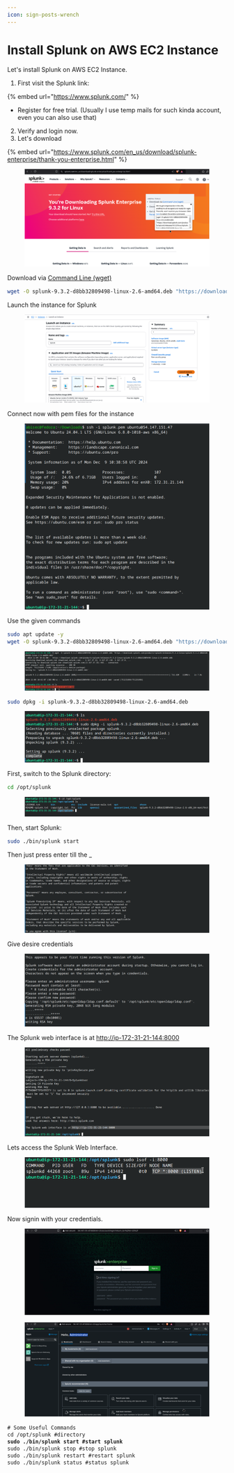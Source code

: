 ```yaml
---
icon: sign-posts-wrench
---
```


# Install Splunk on AWS EC2 Instance

Let's install Splunk on AWS EC2 Instance.&#x20;

1. First visit the Splunk link:&#x20;

{% embed url="https://www.splunk.com/" %}

* Register for free trial. (Usually I use temp mails for such kinda account, even you can also use that)&#x20;

2. Verify and login now.
3. Let's download

{% embed url="https://www.splunk.com/en_us/download/splunk-enterprise/thank-you-enterprise.html" %}

<figure><img src="../../.gitbook/assets/image (65).png" alt=""><figcaption></figcaption></figure>

Download via [Command Line (wget)](https://www.splunk.com/en_us/download/splunk-enterprise/thank-you-enterprise.html)

```bash
wget -O splunk-9.3.2-d8bb32809498-linux-2.6-amd64.deb "https://download.splunk.com/products/splunk/releases/9.3.2/linux/splunk-9.3.2-d8bb32809498-linux-2.6-amd64.deb"
```

Launch the instance for Splunk

<figure><img src="../../.gitbook/assets/image (67).png" alt=""><figcaption></figcaption></figure>

Connect now with pem files for the instance

<figure><img src="../../.gitbook/assets/image (68).png" alt=""><figcaption></figcaption></figure>

Use the given commands

```bash
sudo apt update -y
wget -O splunk-9.3.2-d8bb32809498-linux-2.6-amd64.deb "https://download.splunk.com/products/splunk/releases/9.3.2/linux/splunk-9.3.2-d8bb32809498-linux-2.6-amd64.deb"

```

<figure><img src="../../.gitbook/assets/image (70).png" alt=""><figcaption></figcaption></figure>

```bash
sudo dpkg -i splunk-9.3.2-d8bb32809498-linux-2.6-amd64.deb
```

<figure><img src="../../.gitbook/assets/image (71).png" alt=""><figcaption></figcaption></figure>

First, switch to the Splunk directory:

```bash
cd /opt/splunk
```

<figure><img src="../../.gitbook/assets/image (72).png" alt=""><figcaption></figcaption></figure>

Then, start Splunk:

```bash
sudo ./bin/splunk start

```

Then just press enter till the  \_

<figure><img src="../../.gitbook/assets/image (73).png" alt=""><figcaption></figcaption></figure>

Give desire credentials

<figure><img src="../../.gitbook/assets/image (74).png" alt=""><figcaption></figcaption></figure>

The Splunk web interface is at [http://ip-172-31-21-144:8000](http://ip-172-31-21-144:8000)

<figure><img src="../../.gitbook/assets/image (75).png" alt=""><figcaption></figcaption></figure>

Lets access the Splunk Web Interface.&#x20;

<figure><img src="../../.gitbook/assets/image (76).png" alt=""><figcaption></figcaption></figure>

Now signin with your credentials.

<figure><img src="../../.gitbook/assets/image (80).png" alt=""><figcaption></figcaption></figure>

<figure><img src="../../.gitbook/assets/image (81).png" alt=""><figcaption></figcaption></figure>

<pre class="language-bash"><code class="lang-bash"># Some Useful Commands
cd /opt/splunk #directory
<strong>sudo ./bin/splunk start #start splunk
</strong>sudo ./bin/splunk stop #stop splunk
sudo ./bin/splunk restart #restart splunk
sudo ./bin/splunk status #status splunk
</code></pre>

